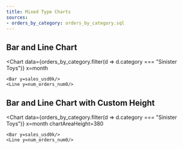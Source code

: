 ```yaml
---
title: Mixed Type Charts
sources:
- orders_by_category: orders_by_category.sql
---
```


## Bar and Line Chart



<Chart 
    data={orders_by_category.filter(d => d.category === "Sinister Toys")}
    x=month
>
    <Bar y=sales_usd0k/>
    <Line y=num_orders_num0/>
</Chart>


## Bar and Line Chart with Custom Height

<Chart 
    data={orders_by_category.filter(d => d.category === "Sinister Toys")}
    x=month
    chartAreaHeight=380
>
    <Bar y=sales_usd0k/>
    <Line y=num_orders_num0/>
</Chart>